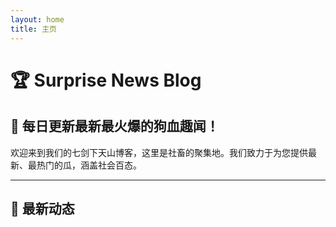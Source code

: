 ```yaml
---
layout: home
title: 主页
---
```


# 🏆 Surprise News Blog

## 🚀 每日更新最新最火爆的狗血趣闻！

欢迎来到我们的七剑下天山博客，这里是社畜的聚集地。我们致力于为您提供最新、最热门的瓜，涵盖社会百态。

---

## 📰 最新动态
